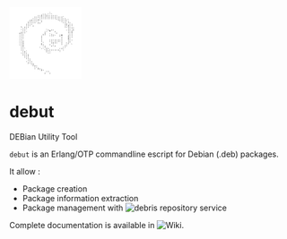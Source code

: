 ![Debris' logo](https://raw.githubusercontent.com/crownedgrouse/debut/master/doc/debut_logo.png) 
# debut
DEBian Utility Tool

`debut` is an Erlang/OTP commandline escript for Debian (.deb) packages.

It allow :
* Package creation
* Package information extraction
* Package management with ![debris](https://github.com/crownedgrouse/debris) repository service 

Complete documentation is available in ![Wiki](https://github.com/crownedgrouse/debut/wiki).
